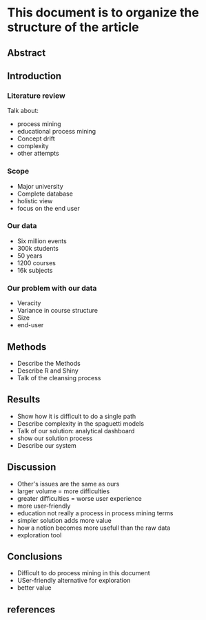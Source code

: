 # This document is to organize the structure of the article
## Abstract

## Introduction

### Literature review

Talk about:
* process mining
* educational process mining
* Concept drift
* complexity
* other attempts

### Scope

* Major university
* Complete database
* holistic view
* focus on the end user

### Our data

* Six million events
* 300k students
* 50 years
* 1200 courses
* 16k subjects

### Our problem with our data

* Veracity
* Variance in course structure
* Size
* end-user

## Methods

* Describe the Methods
* Describe R and Shiny
* Talk of the cleansing process

## Results

* Show how it is difficult to do a single path
* Describe complexity in the spaguetti models
* Talk of our solution: analytical dashboard
* show our solution process
* Describe our system

## Discussion

* Other's issues are the same as ours
* larger volume = more difficulties
* greater difficulties = worse user experience
* more user-friendly
* education not really a process in process mining terms
* simpler solution adds more value
* how a notion becomes more usefull than the raw data
* exploration tool

## Conclusions

* Difficult to do process mining in this document
* USer-friendly alternative for exploration
* better value

## references